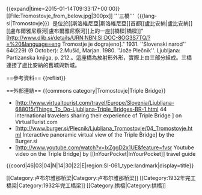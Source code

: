 {{expand|time=2015-01-14T09:33:17+00:00}}
[[File:Tromostovje_from_below.jpg|300px]]
'''三橋'''（{{lang-sl|Tromostovje}}）是位於[[斯洛維尼亞|斯洛維尼亞]]首都[[盧比安納|盧比安納]][[盧布爾雅尼察河|盧布爾雅尼察河]]上的一座[[橋樑|橋樑]]<ref>"[http://www.dlib.si/details/URN:NBN:SI:DOC-8OG3S7TQ/?=%20&language=eng Tromostje je dograjeno]." 1931. ''Slovenski narod'' 64(229) (9 October): 2.</ref><ref>Mušić, Marjan. 1980. ''Jože Plečnik''. Ljubljana: Partizanska knjiga, p. 212.</ref>。這座橋為放射形外形，實際上由三部分組成。三橋連接了盧比安納的舊城與新城。

==參考資料==
{{reflist}}

==外部連結==
{{commons category|Tromostovje|Triple Bridge}}
* [http://www.virtualtourist.com/travel/Europe/Slovenia/Ljubljana-688015/Things_To_Do-Ljubljana-Triple_Bridges-BR-1.html 44 international travelers sharing their experience of Triple Bridge ] on VirtualTurist.com
* [http://www.burger.si/Plecnik/Ljubljana_Tromostovje/04_Tromostovje.html Interactive panoramic virtual view of the Triple Bridge] by the Burger.si
* [http://www.youtube.com/watch?v=IxZggD2x1UE&feature=fvsr Youtube video on the Triple Bridge] by [[InYourPocket|InYourPocket]] travel guide

{{coord|46|03|04|N|14|30|22|E|region:SI-061_type:landmark|display=title}}

[[Category:卢布尔雅那桥梁|Category:卢布尔雅那桥梁]]
[[Category:1932年完工橋梁|Category:1932年完工橋梁]]
[[Category:拱橋|Category:拱橋]]